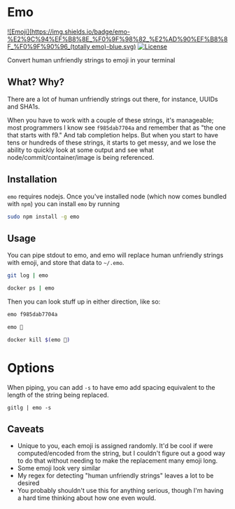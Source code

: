 # Emo
[![Emoji](https://img.shields.io/badge/emo-%E2%9C%94%EF%B8%8E_%F0%9F%98%82_%E2%AD%90%EF%B8%8F_%F0%9F%90%96_(totally emo)-blue.svg)](https://www.youtube.com/watch?v=gAotWVmVRS4)
[![License](https://img.shields.io/badge/license-MIT%20License-blue.svg)](http://choosealicense.com/licenses/mit/)

Convert human unfriendly strings to emoji in your terminal


## What? Why?
There are a lot of human unfriendly strings out there, for instance, UUIDs and SHA1s. 

When you have to work with a couple of these strings, it's manageable; most programmers I know see `f985dab7704a` and remember that as "the one that starts with f9." And tab completion helps. But when you start to have tens or hundreds of these strings, it starts to get messy, and we lose the ability to quickly look at some output and see what node/commit/container/image is being referenced.

## Installation
`emo` requires nodejs. Once you've installed node (which now comes bundled with `npm`) you can install `emo` by running

```bash 
sudo npm install -g emo

```

## Usage

You can pipe stdout to emo, and emo will replace human unfriendly strings with emoji, and store that data to `~/.emo`.

```bash
git log | emo
```

```bash
docker ps | emo
```

Then you can look stuff up in either direction, like so:


```bash
emo f985dab7704a
```

```bash
emo 🐤
```

```bash
docker kill $(emo 👾)
```

# Options

When piping, you can add `-s` to have emo add spacing equivalent to the length of the string being replaced.

```
gitlg | emo -s
```

## Caveats

- Unique to you, each emoji is assigned randomly. It'd be cool if were computed/encoded from the string, but I couldn't figure out a good way to do that without needing to make the replacement many emoji long.
- Some emoji look very similar
- My regex for detecting "human unfriendly strings" leaves a lot to be desired
- You probably shouldn't use this for anything serious, though I'm having a hard time thinking about how one even would.